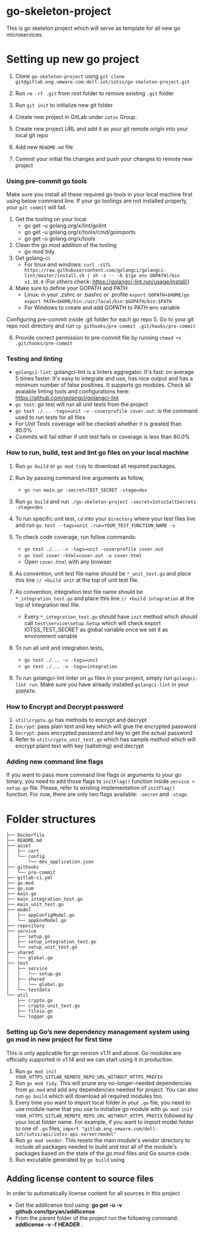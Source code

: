 
# go-skeleton-project
This is go skeleton project which will serve as template for all new go microservices.

# Setting up new go project

1. Clone `go-skeleton-project` using `git clone git@gitlab.eng.vmware.com:dell-iot/iotss/go-skeleton-project.git`

2. Run `rm -rf .git` from root folder to remove existing `.git` folder

3. Run `git init` to initialize new git folder

4. Create new project in GitLab under `iotss` Group.

5. Create new project URL and add it as your git remote origin into your local git repo

6. Add new `README.md` file

7. Commit your initial file changes and push your changes to remote new project

### Using pre-commit go tools
Make sure you install all these required go tools in your local machine first using below command line. If your go toolings are not installed properly, your `git commit` will fail.
1. Get the tooling on your local
    - go get -u golang.org/x/lint/golint
    - go get -u golang.org/x/tools/cmd/goimports
    - go get -u golang.org/x/tools
2. Clean the go.mod addition of the tooling 
    - go mod tidy
3. Get golang-ci
    - For linux and windows: `curl -sSfL https://raw.githubusercontent.com/golangci/golangci-lint/master/install.sh | sh -s -- -b $(go env GOPATH)/bin v1.30.0` (For others check: https://golangci-lint.run/usage/install/)
4. Make sure to define your GOPATH and PATH 
    - Linux: in your .zshrc or .bashrc or .profile
    `export GOPATH=$HOME/go`
    `export PATH=$HOME/bin:/usr/local/bin:$GOPATH/bin:$PATH`
    - For Windows to create and add GOPATH to PATH env variable 

Configuring pre-commit inside .git folder for each go repo
5. Go to your git repo root directory and run `cp githooks/pre-commit .git/hooks/pre-commit`

6. Provide correct permission to pre-commit file by running `chmod +x .git/hooks/pre-commit`  

### Testing and linting
* `golangci-lint`: golangci-lint is a linters aggregator. It's fast: on average 5 times faster. It's easy to integrate and use, has nice output and has a minimum number of false positives. It supports go modules. Check all avaiable linting tools and configurations here: https://github.com/golangci/golangci-lint
* `go test`: go test will run all unit tests from the project
* `go test ./... -tags=unit -v -coverprofile cover.out`: is the command used to run tests for all files
* For Unit Tests coverage will be checked whether it is greated than 80.0%
* Commits will fail either if unit test fails or coverage is less than 80.0%

### How to run, build, test and lint go files on your local machine
1. Run `go build` or `go mod tidy` to download all required packages.

2. Run by passing command line arguments as follow, 
    * `go run main.go -secret=TEST_SECRET -stage=dev`
    
3. Run `go build` and run `./go-skeleton-project -secret=IotssSaltSecrets -stage=dev`

4. To run specific unit test, `cd` into your `directory` where your test files live and run `go test --tags=unit -run=YOUR_TEST_FUNCTION_NAME -v`

5. To check code coverage, run follow commands:
    * `go test ./... -v -tags=unit -coverprofile cover.out`
    * `go tool cover -html=cover.out -o cover.html`
    * Open `cover.html` with any browser

6. As convention, unit test file name should be `*_unit_test.go` and place this line `// +build unit` at the top of unit test file.

7. As convention, integration test file name should be `*_integration_test.go` and place this line `// +build integration` at the top of integration test file.
    * Every `*_integration_test.go` should have `init` method which should call `test\service\setup.Setup` which will check export IOTSS_TEST_SECRET as global variable once we set it as environment variable

8. To run all unit and integration tests, 
    * `go test ./... -v -tags=unit`
    * `go test ./... -v -tags=integration`

9. To run golangci-lint linter on `go` files in your project, simply run `golangci-lint run`. Make sure you have already installed `golangci-lint` in your `$GOPATH`.

### How to Encrypt and Decrypt password

1. `util\crypto.go` has methods to encrypt and decrypt
2. `Encrypt`: pass plain text and key which will give the encrypted password
3. `Decrypt`: pass encrypted password and key to get the actual password 
4. Refer to `util\crypto_unit_test.go` which has sample method which will encrypt plaint text with key (saltstring) and decrypt


### Adding new command line flags
If you want to pass more command line flags or arguments to your go binary, you need to add those flags to `initFlag()` function inside `service > setup.go` file. Please, refer to existing implementation of `initFlag()` function. For now, there are only two flags available: `-secret` and `-stage`.


# Folder structures

```
├── Dockerfile
├── README.md
├── asset
│   ├── cert
│   └── config
│       └── dev_application.json
├── githooks
│   └── pre-commit
├── gitlab-ci.yml
├── go.mod
├── go.sum
├── main.go
├── main_integration_test.go
├── main_unit_test.go
├── model
│   ├── appConfigModel.go
│   └── appEnvModel.go
├── repository
├── service
│   ├── setup.go
│   ├── setup_integration_test.go
│   └── setup_unit_test.go
├── shared
│   └── global.go
├── test
│   ├── service
│   │   └── setup.go
│   ├── shared
│   │   └── global.go
│   └── testdata
└── util
    ├── crypto.go
    ├── crypto_unit_test.go
    ├── fileio.go
    └── logger.go
```

### Setting up Go’s new dependency management system using go mod in new project for first time

This is only applicable for go version v1.11 and above. Go modules are officially supported in v1.14 and we can start using it in production.

1. Run `go mod init YOUR_HTTPS_GITLAB_REMOTE_REPO_URL_WITHOUT_HTTPS_PREFIX`
2. Run `go mod tidy`. This will prune any no-longer-needed dependencies from `go.mod` and add any dependencies needed for project. You can also run `go build` which will download all required modules too.
3. Every time you want to import local folder in your `.go` file, you need to use module name that you use to initialize go module with `go mod init YOUR_HTTPS_GITLAB_REMOTE_REPO_URL_WITHOUT_HTTPS_PREFIX` followed by your local folder name. For example, if you want to import model folder to one of `.go` files, `import "gitlab.eng.vmware.com/dell-iot/iotss/api/iotss-api-server/model"`
4. Run `go mod vendor`. This resets the main module's vendor directory to include all packages needed to build and test all of the module's packages based on the state of the go.mod files and Go source code.
5. Run excutable generated by `go build` using 

## Adding license content to source files

In order to automatically license content for all sources in this project

*  Get the addlicense tool using:  **go get -u -v github.com/tpryan/addlicense**
*  From the parent folder of the project run the following command: **addlicense -v -f HEADER .**

